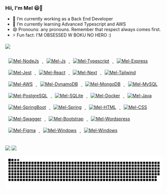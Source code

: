 ### Hii, I'm Mel 😃👋

- 🔭 I’m currently working as a Back End Developer
- 🌱 I’m currently learning Advanced Typescript and AWS 
- 😄 Pronouns: any pronouns. Remember that respect always comes first.
- ⚡ Fun fact: I'M OBSESSED W BOKU NO HERO :)

<div>
  <a href="https://github.com/melissalopes">
  <img height="165em" src="https://github-readme-stats.vercel.app/api/top-langs/?username=melissalopes&layout=compact&langs_count=7&theme=tokyonight"/>
</div>
<div style="display: inline_block"><br>
  <img alt="Mel-NodeJs" height="30" width="90" style="margin: 10px;" src="https://img.shields.io/badge/Node.js-43853D?style=for-the-badge&logo=node.js&logoColor=white">
  <img alt="Mel-Js" height="30" width="100" style="margin: 10px;" src="https://img.shields.io/badge/JavaScript-323330?style=for-the-badge&logo=javascript&logoColor=F7DF1E">
  <img alt="Mel-Typescript" height="30" width="100" style="margin: 10px;" src="https://img.shields.io/badge/TypeScript-007ACC?style=for-the-badge&logo=typescript&logoColor=white">
  <img alt="Mel-Express" height="30" width="100" style="margin: 10px;" src="https://img.shields.io/badge/Express%20js-000000?style=for-the-badge&logo=express&logoColor=white"> 
  <img alt="Mel-Jest" height="30" width="60" style="margin: 10px;" src="https://img.shields.io/badge/Jest-C21325?style=for-the-badge&logo=jest&logoColor=white"> 
  <img alt="Mel-React" height="30" width="80" style="margin: 10px;" src="https://img.shields.io/badge/React-20232A?style=for-the-badge&logo=react&logoColor=61DAFB"> 
  <img alt="Mel-Next" height="30" width="70" style="margin: 10px;" src="https://img.shields.io/badge/next%20js-000000?style=for-the-badge&logo=nextdotjs&logoColor=white"> 
  <img alt="Mel-Tailwind" height="30" width="120" style="margin: 10px;" src="https://img.shields.io/badge/Tailwind_CSS-38B2AC?style=for-the-badge&logo=tailwind-css&logoColor=white"> 
  <img alt="Mel-AWS" height="30" width="120" style="margin: 10px;" src="https://img.shields.io/badge/Amazon_AWS-FF9900?style=for-the-badge&logo=amazonaws&logoColor=white">
  <img alt="Mel-DynamoDB" height="30" width="150" style="margin: 10px;" src="https://img.shields.io/badge/Amazon%20DynamoDB-4053D6?style=for-the-badge&logo=Amazon%20DynamoDB&logoColor=white">
  <img alt="Mel-MongoDB" height="30" width="100" style="margin: 10px;" src="https://img.shields.io/badge/MongoDB-4EA94B?style=for-the-badge&logo=mongodb&logoColor=white">
  <img alt="Mel-MySQL" height="30" width="80" style="margin: 10px;" src="https://img.shields.io/badge/MySQL-00000F?style=for-the-badge&logo=mysql&logoColor=white">
  <img alt="Mel-PostgreSQL" height="30" width="100" style="margin: 10px;" src="https://img.shields.io/badge/PostgreSQL-316192?style=for-the-badge&logo=postgresql&logoColor=white">
  <img alt="Mel-SQLite" height="30" width="80" style="margin: 10px;" src="https://img.shields.io/badge/Sqlite-003B57?style=for-the-badge&logo=sqlite&logoColor=white">
  <img alt="Mel-Docker" height="30" width="80" style="margin: 10px;" src="https://img.shields.io/badge/Docker-2CA5E0?style=for-the-badge&logo=docker&logoColor=white">
  <img alt="Mel-Java" height="30" width="60" style="margin: 10px;" src="https://img.shields.io/badge/Java-ED8B00?style=for-the-badge&logo=java&logoColor=white">
  <img alt="Mel-SpringBoot" height="30" width="120" style="margin: 10px;" src="https://img.shields.io/badge/Spring_Boot-F2F4F9?style=for-the-badge&logo=spring-boot">
  <img alt="Mel-Spring" height="30" width="80" style="margin: 10px;" src="https://img.shields.io/badge/Spring-6DB33F?style=for-the-badge&logo=spring&logoColor=white">
  <img alt="Mel-HTML" height="30" width="80" style="margin: 10px;" src="https://img.shields.io/badge/HTML5-E34F26?style=for-the-badge&logo=html5&logoColor=white">
  <img alt="Mel-CSS" height="30" width="80" style="margin: 10px;" src="https://img.shields.io/badge/CSS3-1572B6?style=for-the-badge&logo=css3&logoColor=white">
  <img alt="Mel-Swagger" height="30" width="80" style="margin: 10px;" src="https://img.shields.io/badge/Swagger-85EA2D?style=for-the-badge&logo=Swagger&logoColor=white">
  <img alt="Mel-Bootstrap" height="30" width="100" style="margin: 10px;" src="https://img.shields.io/badge/Bootstrap-563D7C?style=for-the-badge&logo=bootstrap&logoColor=white">
  <img alt="Mel-Wordspress" height="30" width="100" style="margin: 10px;" src="https://img.shields.io/badge/Wordpress-21759B?style=for-the-badge&logo=wordpress&logoColor=white">
  <img alt="Mel-Figma" height="30" width="80" style="margin: 10px;" src="https://img.shields.io/badge/Figma-F24E1E?style=for-the-badge&logo=figma&logoColor=white">
  <img alt="Mel-Windows" height="30" width="100" style="margin: 10px;" src="https://img.shields.io/badge/Windows_11-0078d4?style=for-the-badge&logo=windows-11&logoColor=white">
  <img alt="Mel-Windows" height="30" width="80" style="margin: 10px;" src="https://img.shields.io/badge/Windows_11-0078d4?style=for-the-badge&logo=windows-11&logoColor=white">
</div>
  
  ##
 
<div> 
  <a href = "mailto:mel.melissa.lopg@gmail.com"><img src="https://img.shields.io/badge/-Gmail-%23333?style=for-the-badge&logo=gmail&logoColor=white" target="_blank"></a>
  <a href="https://www.linkedin.com/in/melissa-lopes-gouveia-834bb01b0" target="_blank"><img src="https://img.shields.io/badge/-LinkedIn-%230077B5?style=for-the-badge&logo=linkedin&logoColor=white" target="_blank"></a> 
  
  ![Snake animation](https://github.com/melissalopes/melissalopes/blob/output/github-contribution-grid-snake.svg)
</div>
